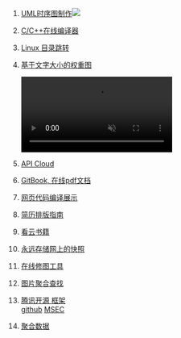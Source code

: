 1. [UML时序图制作](http://knsv.github.io/mermaid/index.html)![](http://knsv.github.io/mermaid/images/header.png)
2. [C/C++在线编译器](https://www.hackerrank.com/)
3. [Linux 目录跳转](https://github.com/rupa/z) 
4. [基于文字大小的权重图](https://research.kapiche.com/)

	<video loop="" autoplay="" muted="">
                        <source src="https://storage.googleapis.com/static.kapiche.com/research/073b/img/screencast.webm" type="video/webm">
                        <source src="https://storage.googleapis.com/static.kapiche.com/research/073b/img/screencast.mp4" type="video/mp4">
                    </video>

5. [API Cloud](http://www.apicloud.com/)
6. [GitBook, 在线pdf文档](www.gitbook.com)
7. [网页代码编译展示](https://glot.io/)
8. [简历排版指南](http://ppresume.com/notes/guide.html)
9. [看云书籍](http://www.kancloud.cn/)
10. [永远存储网上的快照](http://archive.is/)
11. [在线修图工具]( https://www.fotor.com/tw/app.html#!module/basic/tool/BasicEdits)
12. [图片聚合查找](http://librestock.com/)
13. [腾讯开源 框架](http://haomiao.qq.com/)  
    [github](https://github.com/Tencent)
    [MSEC](https://github.com/Tencent/MSEC)
14. [聚合数据](https://www.juhe.cn/)